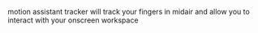 motion assistant tracker will track your fingers in midair and allow you to interact with your onscreen workspace


